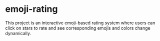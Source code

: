 # emoji-rating
This project is an interactive emoji-based rating system where users can click on stars to rate and see corresponding emojis and colors change dynamically.
